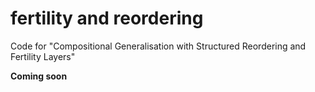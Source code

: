 # fertility and reordering
Code for "Compositional Generalisation with Structured Reordering and Fertility Layers"

**Coming soon**
